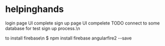 # helpinghands

login page UI complete
sign up page UI compelete
TODO
connect to some database for test sign up process.\n

to install firebase\n
$ npm install firebase angularfire2 --save
